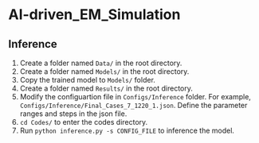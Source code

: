 # AI-driven_EM_Simulation

## Inference

1. Create a folder named `Data/` in the root directory.
2. Create a folder named `Models/` in the root directory.
3. Copy the trained model to `Models/` folder.
4. Create a folder named `Results/` in the root directory.
4. Modify the configuartion file in `Configs/Inference` folder. For example, `Configs/Inference/Final_Cases_7_1220_1.json`. Define the parameter ranges and steps in the json file.
5. `cd Codes/` to enter the codes directory.
6. Run `python inference.py -s CONFIG_FILE` to inference the model.
